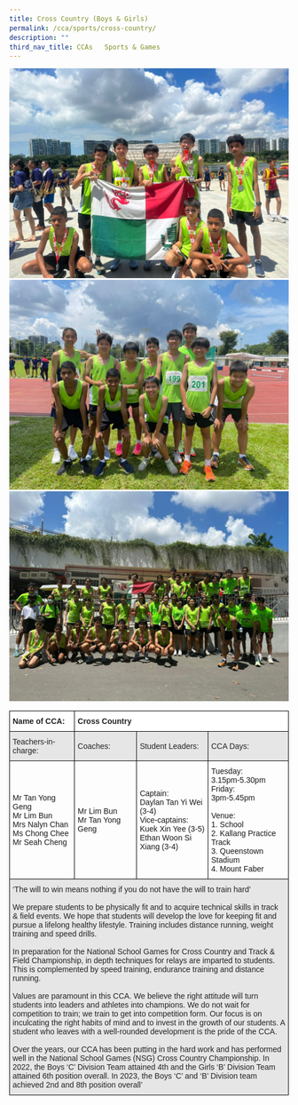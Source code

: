 ```yaml
---
title: Cross Country (Boys & Girls)
permalink: /cca/sports/cross-country/
description: ""
third_nav_title: CCAs   Sports & Games
---
```

![](/images/c%20division%20boys%20team%20emerged%202nd%20in%20the%20nsg%20cross%20country.JPG)
<br>
![](/images/4x400m%20relay%20teams.JPG)
<br>
![](/images/team%20photo%202023.JPG)
<br>

<style type="text/css">
.tg  {border-collapse:collapse;border-spacing:0;}
.tg td{border-color:black;border-style:solid;border-width:1px;font-family:Arial, sans-serif;font-size:14px;
  overflow:hidden;padding:10px 5px;word-break:normal;}
.tg th{border-color:black;border-style:solid;border-width:1px;font-family:Arial, sans-serif;font-size:14px;
  font-weight:normal;overflow:hidden;padding:10px 5px;word-break:normal;}
.tg .tg-l2bf{background-color:#FFF;color:#222;font-weight:bold;text-align:left;vertical-align:top}
.tg .tg-h5mn{background-color:#E6E6E6;color:#222;text-align:left;vertical-align:middle}
.tg .tg-1ppo{background-color:#FFF;color:#222;text-align:left;vertical-align:middle}
</style>
<table class="tg">
<thead>
  <tr>
    <th class="tg-l2bf"><span style="font-weight:bold">Name of CCA:</span></th>
    <th class="tg-l2bf" colspan="3"><span style="font-weight:bold">Cross Country</span></th>
  </tr>
</thead>
<tbody>
  <tr>
    <td class="tg-h5mn">Teachers-in-charge:</td>
    <td class="tg-h5mn">Coaches:<br></td>
    <td class="tg-h5mn">Student Leaders:</td>
		    <td class="tg-h5mn">CCA Days:</td>
  </tr>
  <tr>
    <td class="tg-tsok">Mr Tan Yong Geng<br>Mr Lim Bun<br>Mrs Nalyn Chan<br>Ms Chong Chee<br>Mr Seah Cheng</td>
    <td class="tg-tsok">Mr Lim Bun<br>Mr Tan Yong Geng<br></td>
    <td class="tg-tsok">Captain:<br>Daylan Tan Yi Wei (3-4)<br>Vice-captains:<br>Kuek Xin Yee (3-5)<br>Ethan Woon Si Xiang (3-4)</td>
		    <td class="tg-tsok">Tuesday:<br>3.15pm-5.30pm<br>Friday:<br>3pm-5.45pm<br><br>Venue:<br>1. School<br>2. Kallang Practice Track<br>3. Queenstown Stadium<br>4. Mount Faber</td>
  </tr>
  <tr>
    <td class="tg-h5mn" colspan="4">‘The will to win means nothing if you do not have the will to train hard’<br><br>We prepare students to be physically fit and to acquire technical skills in track &amp; field events. We hope that students will develop the love for keeping fit and pursue a lifelong healthy lifestyle. Training includes distance running, weight training and speed drills.<br><br>In preparation for the National School Games for Cross Country and Track &amp; Field Championship, in depth techniques for relays are imparted to students. This is complemented by speed training, endurance training and distance running.<br><br>Values are paramount in this CCA. We believe the right attitude will turn students into leaders and athletes into champions. We do not wait for competition to train; we train to get into competition form. Our focus is on inculcating the right habits of mind and to invest in the growth of our students. A student who leaves with a well-rounded development is the pride of the CCA.<br><br>Over the years, our CCA has been putting in the hard work and has performed well in the National School Games (NSG) Cross Country Championship. In 2022, the Boys ‘C’ Division Team attained 4th and the Girls ‘B’ Division Team attained 6th position overall. In 2023, the Boys ‘C’ and ‘B’ Division team achieved 2nd and 8th position overall’</td>
  </tr>
</tbody>
</table>
